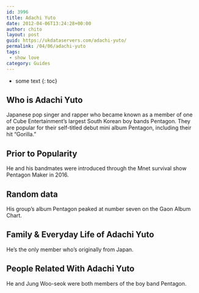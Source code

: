 ```yaml
---
id: 3996
title: Adachi Yuto
date: 2012-04-06T13:24:28+00:00
author: chito
layout: post
guid: https://ukdataservers.com/adachi-yuto/
permalink: /04/06/adachi-yuto
tags:
 - show love
category: Guides
---
```


* some text
{: toc}
          
          
## Who is  Adachi Yuto
                  
                  
                  
Japanese pop singer and rapper who became known as a member of one of Cube Entertainment&#8217;s largest South Korean boy bands Pentagon. They are popular for their self-titled debut mini album Pentagon, including their hit &#8220;Gorilla.&#8221;
                  
                
                
                
## Prior to Popularity 
                  
                  
                  
He and his bandmates were introduced through the Mnet survival show Pentagon Maker in 2016.
                  
                
                
                
## Random data 
                  
                  
                  
His group&#8217;s album Pentagon peaked at number seven on the Gaon Album Chart.
                  
                
                
                
## Family & Everyday Life of Adachi Yuto
                  
                  
                  
He&#8217;s the only member who&#8217;s originally from Japan.
                  
                
                
                
## People Related With  Adachi Yuto
                  
                  
                  
He and Jung Woo-seok were both members of the boy band Pentagon.
                  
                
              
            
          
          
          
    
    
  
